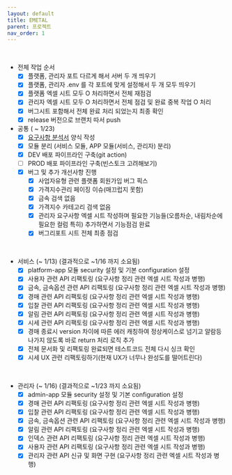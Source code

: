 ```yaml
---
layout: default
title: EMETAL
parent: 프로젝트
nav_order: 1
---
```


<br>

- 전체 작업 순서
  - [x] 플랫폼, 관리자 포트 다르게 해서 서버 두 개 띄우기
  - [x] 플랫폼, 관리자 .env 를 각 포트에 맞게 설정해서 두 개 모두 띄우기
  - [x] 플랫폼 엑셀 시트 모두 O 처리하면서 전체 재점검
  - [x] 관리자 엑셀 시트 모두 O 처리하면서 전체 점검 및 완료 중복 작업 O 처리 
  - [x] 버그시트 포함해서 전체 완료 처리 되었는지 최종 확인
  - [x] release 버전으로 브랜치 따서 push

- 공통 ( ~ 1/23)
  - [x] [요구사항 분석서](https://docs.google.com/spreadsheets/d/1lHmKznsJedaJZUxCLBaDLrUYgLfKVEgiVh3mCPJBUC8/edit#gid=0) 양식 작성
  - [x] 모듈 분리 (서비스 모듈, APP 모듈(서비스, 관리자) 분리)
  - [x] DEV 배포 파이프라인 구축(git action)
  - [ ] PROD 배포 파이프라인 구축(빈스토크 고려해보기)
  - [x] 버그 및 추가 개선사항 진행
    - [x] 사업자유형 관련 플랫폼 회원가입 버그 픽스
    - [x] 가격지수관리 페이징 이슈(매끄럽지 못함)
    - [x] 금속 검색 없음
    - [x] 가격지수 카테고리 검색 없음
    - [x] 관리자 요구사항 엑셀 시트 작성하며 필요한 기능들(오름차순, 내림차순에 필요한 컬럼 특히) 추가하면서 기능점검 완료   
    - [x] 버그리포트 시트 전체 최종 점검
  
<br>

- 서비스 (~ 1/13) (결과적으로 ~1/16 까지 소요됨)
  - [x] platform-app 모듈 security 설정 및 기본 configuration 설정 
  - [x] 사용자 관련 API 리팩토링 (요구사항 정리 관련 엑셀 시트 작성과 병행)
  - [x] 금속, 금속옵션 관련 API 리팩토링 (요구사항 정리 관련 엑셀 시트 작성과 병행)
  - [x] 경매 관련 API 리팩토링 (요구사항 정리 관련 엑셀 시트 작성과 병행)
  - [x] 입찰 관련 API 리팩토링 (요구사항 정리 관련 엑셀 시트 작성과 병행)
  - [x] 알림 관련 API 리팩토링 (요구사항 정리 관련 엑셀 시트 작성과 병행)
  - [x] 시세 관련 API 리팩토링 (요구사항 정리 관련 엑셀 시트 작성과 병행)
  - [x] 경매 종료시 version 차이에 따른 에러 캐칭하여 정상케이스로 넘기고 알람등 나가지 않도록 바로 return 처리 로직 추가
  - [x] 전체 문서화 및 리팩토링 완료되면 테스트코드 전체 다시 싱크 확인
  - [x] 시세 UX 관련 리팩토링하기(현재 UX가 너무나 완성도를 떨어트린다)

<br>    

- 관리자 (~ 1/16) (결과적으로 ~1/23 까지 소요됨)
  - [x] admin-app 모듈 security 설정 및 기본 configuration 설정
  - [x] 경매 관련 API 리팩토링 (요구사항 정리 관련 엑셀 시트 작성과 병행)
  - [x] 입찰 관련 API 리팩토링 (요구사항 정리 관련 엑셀 시트 작성과 병행)
  - [x] 금속, 금속옵션 관련 API 리팩토링 (요구사항 정리 관련 엑셀 시트 작성과 병행)
  - [x] 알림 관련 API 리팩토링 (요구사항 정리 관련 엑셀 시트 작성과 병행)
  - [x] 인덱스 관련 API 리팩토링 (요구사항 정리 관련 엑셀 시트 작성과 병행)
  - [x] 사용자 관련 API 리팩토링 (요구사항 정리 관련 엑셀 시트 작성과 병행)
  - [x] 관리자 관련 API 신규 및 화면 구현 (요구사항 정리 관련 엑셀 시트 작성과 병행)
